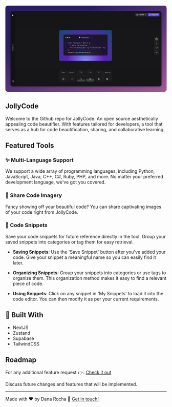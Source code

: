 ![Project Image](src/assets/app.png)

## JollyCode

Welcome to the Github repo for JollyCode. An open source aesthetically appealing code beautifier. With features tailored for developers, a tool that serves as a hub for code beautification, sharing, and collaborative learning.

## Featured Tools

### ✨ Multi-Language Support

We support a wide array of programming languages, including Python, JavaScript, Java, C++, C#, Ruby, PHP, and more. No matter your preferred development language, we've got you covered.

### 🎨 Share Code Imagery

Fancy showing off your beautiful code? You can share captivating images of your code right from JollyCode.

### 💾 Code Snippets

Save your code snippets for future reference directly in the tool. Group your saved snippets into categories or tag them for easy retrieval.

- **Saving Snippets**: Use the 'Save Snippet' button after you've added your code. Give your snippet a meaningful name so you can easily find it later.

- **Organizing Snippets**: Group your snippets into categories or use tags to organize them. This organization method makes it easy to find a relevant piece of code.

- **Using Snippets**: Click on any snippet in 'My Snippets' to load it into the code editor. You can then modify it as per your current requirements.

## 🚀 Built With

- NextJS
- Zustand
- Supabase
- TailwindCSS

## Roadmap

For any additional feature request 👉: [Check it out](https://jollycode.canny.io/feature-requests)

Discuss future changes and features that will be implemented.

---

Made with ♥ by Dana Rocha 👋 [Get in touch!](https://bento.me/danarocha)
